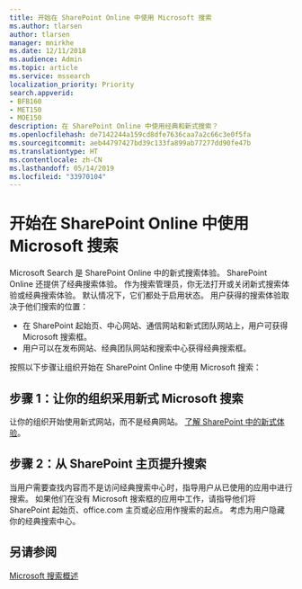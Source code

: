 ```yaml
---
title: 开始在 SharePoint Online 中使用 Microsoft 搜索
ms.author: tlarsen
author: tlarsen
manager: mnirkhe
ms.date: 12/11/2018
ms.audience: Admin
ms.topic: article
ms.service: mssearch
localization_priority: Priority
search.appverid:
- BFB160
- MET150
- MOE150
description: 在 SharePoint Online 中使用经典和新式搜索？
ms.openlocfilehash: de7142244a159cd8dfe7636caa7a2c66c3e0f5fa
ms.sourcegitcommit: aeb44797427bd39c133fa899ab77277dd90fe47b
ms.translationtype: HT
ms.contentlocale: zh-CN
ms.lasthandoff: 05/14/2019
ms.locfileid: "33970104"
---
```

# <a name="get-started-with-microsoft-search-in-sharepoint-online"></a>开始在 SharePoint Online 中使用 Microsoft 搜索

Microsoft Search 是 SharePoint Online 中的新式搜索体验。 SharePoint Online 还提供了经典搜索体验。 作为搜索管理员，你无法打开或关闭新式搜索体验或经典搜索体验。 默认情况下，它们都处于启用状态。 用户获得的搜索体验取决于他们搜索的位置：

- 在 SharePoint 起始页、中心网站、通信网站和新式团队网站上，用户可获得 Microsoft 搜索框。 
- 用户可以在发布网站、经典团队网站和搜索中心获得经典搜索框。

按照以下步骤让组织开始在 SharePoint Online 中使用 Microsoft 搜索： 
## <a name="step-1-get-your-organization-to-adopt-modern-sites"></a>步骤 1：让你的组织采用新式 Microsoft 搜索 
让你的组织开始使用新式网站，而不是经典网站。 [了解 SharePoint 中的新式体验](https://support.office.com/article/SharePoint-classic-and-modern-experiences-5725c103-505d-4a6e-9350-300d3ec7d73f)。
## <a name="step-2-promote-searching-from-the-sharepoint-home-page"></a>步骤 2：从 SharePoint 主页提升搜索 
当用户需要查找内容而不是访问经典搜索中心时，指导用户从已使用的应用中进行搜索。 如果他们在没有 Microsoft 搜索框的应用中工作，请指导他们将 SharePoint 起始页、office.com 主页或必应用作搜索的起点。 考虑为用户隐藏你的经典搜索中心。

## <a name="see-also"></a>另请参阅
[Microsoft 搜索概述](overview-microsoft-search.md)